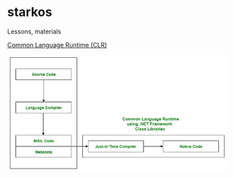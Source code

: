 # starkos
Lessons, materials

[Common Language Runtime (CLR)](https://docs.microsoft.com/en-us/dotnet/standard/clr)

![CLR Schema](/images/CLR1.jpg)
